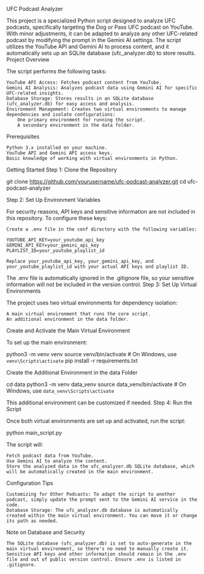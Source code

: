 UFC Podcast Analyzer

This project is a specialized Python script designed to analyze UFC podcasts, specifically targeting the Dog or Pass UFC podcast on YouTube. With minor adjustments, it can be adapted to analyze any other UFC-related podcast by modifying the prompt in the Gemini AI settings. The script utilizes the YouTube API and Gemini AI to process content, and it automatically sets up an SQLite database (ufc_analyzer.db) to store results.
Project Overview

The script performs the following tasks:

    YouTube API Access: Fetches podcast content from YouTube.
    Gemini AI Analysis: Analyzes podcast data using Gemini AI for specific UFC-related insights.
    Database Storage: Stores results in an SQLite database (ufc_analyzer.db) for easy access and analysis.
    Environment Management: Creates two virtual environments to manage dependencies and isolate configurations:
        One primary environment for running the script.
        A secondary environment in the data folder.

Prerequisites

    Python 3.x installed on your machine.
    YouTube API and Gemini API access keys.
    Basic knowledge of working with virtual environments in Python.

Getting Started
Step 1: Clone the Repository

git clone https://github.com/yourusername/ufc-podcast-analyzer.git
cd ufc-podcast-analyzer

Step 2: Set Up Environment Variables

For security reasons, API keys and sensitive information are not included in this repository. To configure these keys:

    Create a .env file in the conf directory with the following variables:

    YOUTUBE_API_KEY=your_youtube_api_key
    GEMINI_API_KEY=your_gemini_api_key
    PLAYLIST_ID=your_youtube_playlist_id

    Replace your_youtube_api_key, your_gemini_api_key, and your_youtube_playlist_id with your actual API keys and playlist ID.

The .env file is automatically ignored in the .gitignore file, so your sensitive information will not be included in the version control.
Step 3: Set Up Virtual Environments

The project uses two virtual environments for dependency isolation:

    A main virtual environment that runs the core script.
    An additional environment in the data folder.

Create and Activate the Main Virtual Environment

To set up the main environment:

python3 -m venv venv
source venv/bin/activate  # On Windows, use `venv\Scripts\activate`
pip install -r requirements.txt

Create the Additional Environment in the data Folder

cd data
python3 -m venv data_venv
source data_venv/bin/activate  # On Windows, use `data_venv\Scripts\activate`

This additional environment can be customized if needed.
Step 4: Run the Script

Once both virtual environments are set up and activated, run the script:

python main_script.py

The script will:

    Fetch podcast data from YouTube.
    Use Gemini AI to analyze the content.
    Store the analyzed data in the ufc_analyzer.db SQLite database, which will be automatically created in the main environment.

Configuration Tips

    Customizing for Other Podcasts: To adapt the script to another podcast, simply update the prompt sent to the Gemini AI service in the code.
    Database Storage: The ufc_analyzer.db database is automatically created within the main virtual environment. You can move it or change its path as needed.

Note on Database and Security

    The SQLite database (ufc_analyzer.db) is set to auto-generate in the main virtual environment, so there's no need to manually create it.
    Sensitive API keys and other information should remain in the .env file and out of public version control. Ensure .env is listed in .gitignore.